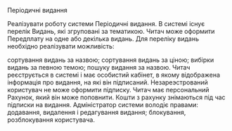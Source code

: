 Періодичні видання

Реалізувати роботу системи Періодичні видання. В системі існує перелік Видань, які згруповані за тематикою. Читач може оформити Передплату на одне або декілька видань. Для переліку видань необхідно реалізувати можливість:

сортування видань за назвою;
сортування видань за ціною;
вибірки видань за певною темою;
пошуку видання за назвою. Читач реєструється в системі і має особистий кабінет, в якому відображена інформація про видання, на які він підписаний. Незареэстрований користувач не може оформити підписку. Читач має персональний Рахунок, який він може поповнити. Кошти з рахунку знімаються під час підписки на видання. Адміністратор системи володіє правами:
додавання, видалення і редагування видання;
блокування, розблокування користувача.
